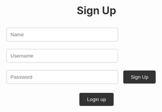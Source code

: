 <html>
<head>
  <title>ALAAT Sign Up Page</title>
  <style>
    /* CSS styles for the login page */
    .container {
      display: flex;
      flex-direction: column;
      align-items: center;
      justify-content: center;
      height: 100vh;
    }
    h1 {
      color: #333;
    }
    input[type="text"],
    input[type="password"] {
      width: 300px;
      padding: 10px;
      margin: 10px;
      border: 1px solid #ccc;
      border-radius: 4px;
    }
    button {
      padding: 10px 20px;
      background-color: #333;
      color: #fff;
      border: none;
      border-radius: 4px;
      cursor: pointer;
    }
  </style>
</head>
<body>
  <div class="container">
    <h1>Sign Up</h1>
    <form id="signupForm">
      <input type="text" id="nameInput" placeholder="Name">
      <input type="text" id="uidInput" placeholder="Username">
      <input type="password" id="passwordInput" placeholder="Password">
      <button id="signupBtn">Sign Up</button>
   </form>
      <button id="LoginBtn">Login up</button>
  </div>

<script>
function redirect(){
window.location.href = '{{ site.baseurl }}/login.html';
}
   document.getElementById("LoginBtn").addEventListener("click", redirect(){});
   document.getElementById("signupForm").addEventListener("submit", function(event) {
    event.preventDefault(); // Prevent form submission

    // Get the input values
    var name = document.getElementById("nameInput").value;
    var username = document.getElementById("uidInput").value;
    var password = document.getElementById("passwordInput").value;

    // Create an object with the user data
    var userData = {
      name: name,
      username: username,
      password: password
    };

    // Make the POST request
    fetch("https://alaat.duckdns.org/api/users", {
      method: "POST",
      headers: {
        "Content-Type": "application/json"
      },
      body: JSON.stringify(userData)
    })
      .then(response => response.json())
      .then(data => {
        // Handle the response data
        console.log(data); // You can do something with the response here
      })
      .catch(error => {
        // Handle any errors
        console.error(error);
      });
  });
</script>
</html>
